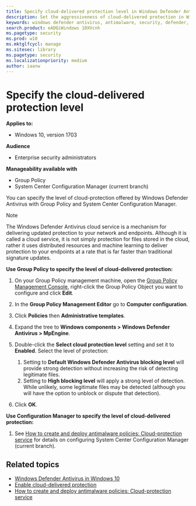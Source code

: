 ```yaml
---
title: Specify cloud-delivered protection level in Windows Defender Antivirus
description: Set the aggressiveness of cloud-delivered protection in Windows Defender Antivirus.
keywords: windows defender antivirus, antimalware, security, defender, cloud, aggressiveness, protection level
search.product: eADQiWindows 10XVcnh
ms.pagetype: security
ms.prod: w10
ms.mktglfcycl: manage
ms.sitesec: library
ms.pagetype: security
ms.localizationpriority: medium
author: iaanw
---
```


# Specify the cloud-delivered protection level



**Applies to:**

- Windows 10, version 1703

**Audience**

- Enterprise security administrators

**Manageability available with**

- Group Policy
- System Center Configuration Manager (current branch)

You can specify the level of cloud-protection offered by Windows Defender Antivirus with Group Policy and System Center Configuration Manager.

>[!NOTE] 
>The Windows Defender Antivirus cloud service is a mechanism for delivering updated protection to your network and endpoints. Although it is called a cloud service, it is not simply protection for files stored in the cloud, rather it uses distributed resources and machine learning to deliver protection to your endpoints at a rate that is far faster than traditional signature updates.



**Use Group Policy to specify the level of cloud-delivered protection:**

1.  On your Group Policy management machine, open the [Group Policy Management Console](https://technet.microsoft.com/library/cc731212.aspx), right-click the Group Policy Object you want to configure and click **Edit**.

3.  In the **Group Policy Management Editor** go to **Computer configuration**. 

4.  Click **Policies** then **Administrative templates**.

5.  Expand the tree to **Windows components > Windows Defender Antivirus > MpEngine**.

1.  Double-click the **Select cloud protection level** setting and set it to **Enabled**. Select the level of protection:  
    1.  Setting to **Default Windows Defender Antivirus blocking level** will provide strong detection without increasing the risk of detecting legitimate files.  
    2.  Setting to **High blocking level** will apply a strong level of detection. While unlikely, some legitimate files may be detected (although you will have the option to unblock or dispute that detection). 
 
1. Click **OK**.

  
**Use Configuration Manager to specify the level of cloud-delivered protection:**

1.  See [How to create and deploy antimalware policies: Cloud-protection service](https://docs.microsoft.com/en-us/sccm/protect/deploy-use/endpoint-antimalware-policies#cloud-protection-service) for details on configuring System Center Configuration Manager (current branch).




## Related topics

- [Windows Defender Antivirus in Windows 10](windows-defender-antivirus-in-windows-10.md)
- [Enable cloud-delivered protection](enable-cloud-protection-windows-defender-antivirus.md)
- [How to create and deploy antimalware policies: Cloud-protection service](https://docs.microsoft.com/en-us/sccm/protect/deploy-use/endpoint-antimalware-policies#cloud-protection-service)


